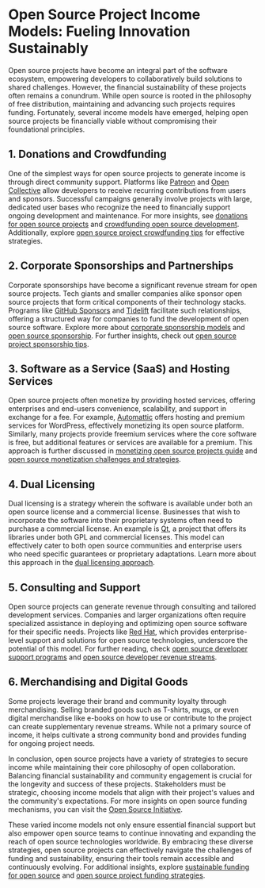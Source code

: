 # Open Source Project Income Models: Fueling Innovation Sustainably

Open source projects have become an integral part of the software ecosystem, empowering developers to collaboratively build solutions to shared challenges. However, the financial sustainability of these projects often remains a conundrum. While open source is rooted in the philosophy of free distribution, maintaining and advancing such projects requires funding. Fortunately, several income models have emerged, helping open source projects be financially viable without compromising their foundational principles.

## 1. **Donations and Crowdfunding**

One of the simplest ways for open source projects to generate income is through direct community support. Platforms like [Patreon](https://www.patreon.com/) and [Open Collective](https://opencollective.com/) allow developers to receive recurring contributions from users and sponsors. Successful campaigns generally involve projects with large, dedicated user bases who recognize the need to financially support ongoing development and maintenance. For more insights, see [donations for open source projects](https://www.license-token.com/wiki/donations-for-open-source-projects) and [crowdfunding open source development](https://www.license-token.com/wiki/crowdfunding-open-source-development). Additionally, explore [open source project crowdfunding tips](https://www.license-token.com/wiki/open-source-project-crowdfunding-tips) for effective strategies.

## 2. **Corporate Sponsorships and Partnerships**

Corporate sponsorships have become a significant revenue stream for open source projects. Tech giants and smaller companies alike sponsor open source projects that form critical components of their technology stacks. Programs like [GitHub Sponsors](https://github.com/sponsors) and [Tidelift](https://tidelift.com/) facilitate such relationships, offering a structured way for companies to fund the development of open source software. Explore more about [corporate sponsorship models](https://www.license-token.com/wiki/corporate-sponsorship-models) and [open source sponsorship](https://www.license-token.com/wiki/open-source-sponsorship). For further insights, check out [open source project sponsorship tips](https://www.license-token.com/wiki/open-source-project-sponsorship-tips).

## 3. **Software as a Service (SaaS) and Hosting Services**

Open source projects often monetize by providing hosted services, offering enterprises and end-users convenience, scalability, and support in exchange for a fee. For example, [Automattic](https://automattic.com/) offers hosting and premium services for WordPress, effectively monetizing its open source platform. Similarly, many projects provide freemium services where the core software is free, but additional features or services are available for a premium. This approach is further discussed in [monetizing open source projects guide](https://www.license-token.com/wiki/monetizing-open-source-projects-guide) and [open source monetization challenges and strategies](https://www.license-token.com/wiki/open-source-monetization-challenges-and-strategies).

## 4. **Dual Licensing**

Dual licensing is a strategy wherein the software is available under both an open source license and a commercial license. Businesses that wish to incorporate the software into their proprietary systems often need to purchase a commercial license. An example is [Qt](https://www.qt.io/), a project that offers its libraries under both GPL and commercial licenses. This model can effectively cater to both open source communities and enterprise users who need specific guarantees or proprietary adaptations. Learn more about this approach in the [dual licensing approach](https://www.license-token.com/wiki/dual-licensing-approach).

## 5. **Consulting and Support**

Open source projects can generate revenue through consulting and tailored development services. Companies and larger organizations often require specialized assistance in deploying and optimizing open source software for their specific needs. Projects like [Red Hat](https://www.redhat.com/en), which provides enterprise-level support and solutions for open source technologies, underscore the potential of this model. For further reading, check [open source developer support programs](https://www.license-token.com/wiki/open-source-developer-support-programs) and [open source developer revenue streams](https://www.license-token.com/wiki/open-source-developer-revenue-streams).

## 6. **Merchandising and Digital Goods**

Some projects leverage their brand and community loyalty through merchandising. Selling branded goods such as T-shirts, mugs, or even digital merchandise like e-books on how to use or contribute to the project can create supplementary revenue streams. While not a primary source of income, it helps cultivate a strong community bond and provides funding for ongoing project needs.

In conclusion, open source projects have a variety of strategies to secure income while maintaining their core philosophy of open collaboration. Balancing financial sustainability and community engagement is crucial for the longevity and success of these projects. Stakeholders must be strategic, choosing income models that align with their project's values and the community's expectations. For more insights on open source funding mechanisms, you can visit the [Open Source Initiative](https://opensource.org/).

These varied income models not only ensure essential financial support but also empower open source teams to continue innovating and expanding the reach of open source technologies worldwide. By embracing these diverse strategies, open source projects can effectively navigate the challenges of funding and sustainability, ensuring their tools remain accessible and continuously evolving. For additional insights, explore [sustainable funding for open source](https://www.license-token.com/wiki/sustainable-funding-for-open-source) and [open source project funding strategies](https://www.license-token.com/wiki/open-source-project-funding-strategies).